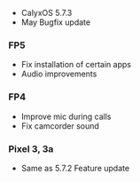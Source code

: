 * CalyxOS 5.7.3
* May Bugfix update

### FP5
* Fix installation of certain apps
* Audio improvements

### FP4
* Improve mic during calls
* Fix camcorder sound

### Pixel 3, 3a
* Same as 5.7.2 Feature update
